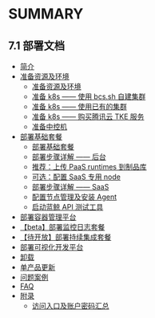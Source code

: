 # SUMMARY

## 7.1 部署文档
* [简介](index.md)
* [准备资源及环境]()
    * [准备资源及环境](prepare.md)
    * [准备 k8s —— 使用 bcs.sh 自建集群](get-k8s-create-bcssh.md)
    * [准备 k8s —— 使用已有的集群](get-k8s-import-kubeconfig.md)
    * [准备 k8s —— 购买腾讯云 TKE 服务](get-k8s-purchase-tke.md)
    * [准备中控机](prepare-bkctrl.md)
* [部署基础套餐]()
    * [部署基础套餐](install-bkce.md)
    * [部署步骤详解 —— 后台](manual-install-bkce.md)
    * [推荐：上传 PaaS runtimes 到制品库](paas-upload-runtimes.md)
    * [可选：配置 SaaS 专用 node](saas-dedicated-node.md)
    * [部署步骤详解 —— SaaS](manual-install-saas.md)
    * [配置节点管理及安装 Agent](config-nodeman.md)
    * [启动蓝鲸 API 测试工具](run-apicheck.md)
* [部署容器管理平台](install-bcs.md)
* [【beta】部署监控日志套餐](install-co-suite.md)
* [【待开放】部署持续集成套餐](install-ci-suite.md)
* [部署可视化开发平台](install-lesscode.md)
* [卸载](uninstall.md)
* [单产品更新](update.md)
* [问题案例](troubles.md)
* [FAQ](faq.md)
* [附录]()
    * [访问入口及账户密码汇总](access.md)
